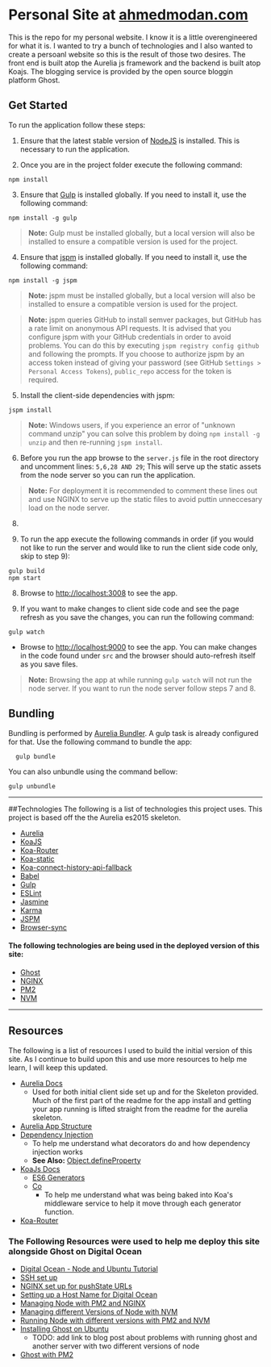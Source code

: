 # Personal Site at [ahmedmodan.com](http://ahmedmodan.com)

This is the repo for my personal website. I know it is a little overengineered for what it is. I wanted to
try a bunch of technologies and I also wanted to create a persoanl website so this is the result of those two desires.
The front end is built atop the Aurelia js framework and the backend is built atop Koajs. The blogging service is provided by
the open source bloggin platform Ghost.

## Get Started

To run the application follow these steps:

1. Ensure that the latest stable version of [NodeJS](http://nodejs.org/) is installed.
This is necessary to run the application.

2. Once you are in the project folder execute the following command:
  ```shell
  npm install
  ```
3. Ensure that [Gulp](http://gulpjs.com/) is installed globally. If you need to install it, use the following command:

  ```shell
  npm install -g gulp
  ```
  > **Note:** Gulp must be installed globally, but a local version will also be installed to ensure a compatible version is used for the project.

4. Ensure that [jspm](http://jspm.io/) is installed globally. If you need to install it, use the following command:

  ```shell
  npm install -g jspm
  ```
  > **Note:** jspm must be installed globally, but a local version will also be installed to ensure a compatible version is used for the project.

  > **Note:** jspm queries GitHub to install semver packages, but GitHub has a rate limit on anonymous API requests. It is advised that you configure jspm with your GitHub credentials in order to avoid problems. You can do this by executing `jspm registry config github` and following the prompts. If you choose to authorize jspm by an access token instead of giving your password (see GitHub `Settings > Personal Access Tokens`), `public_repo` access for the token is required.

5. Install the client-side dependencies with jspm:

  ```shell
  jspm install
  ```
  >**Note:** Windows users, if you experience an error of "unknown command unzip" you can solve this problem by doing `npm install -g unzip` and then re-running `jspm install`.

6. Before you run the app browse to the `server.js` file in the root directory and uncomment lines: `5,6,28 AND 29`;
This will serve up the static assets from the node server so you can run the application.

  >**Note:** For deployment it is recommended to comment these lines out and use NGINX to serve up the static files to avoid puttin unneccesary load on the node server.

8.

7. To run the app execute the following commands in order (if you would not like to run the server and would like to run the client side code only, skip to step 9):

  ```shell
  gulp build
  npm start
  ```

8. Browse to [http://localhost:3008](http://localhost:3008) to see the app.

9. If you want to make changes to client side code and see the page refresh as you save the changes, you can run the following command:

  ```shell
  gulp watch
  ```
  * Browse to [http://localhost:9000](http://localhost:9000) to see the app. You can make changes in the code found under `src` and the browser should auto-refresh itself as you save files.
  > **Note:** Browsing the app at while running `gulp watch` will not run the node server. If you want to run the node server follow steps 7 and 8.


## Bundling
Bundling is performed by [Aurelia Bundler](http://github.com/aurelia/bundler). A gulp task is already configured for that. Use the following command to bundle the app:

  ```shell
    gulp bundle
  ```

You can also unbundle using the command bellow:

  ```shell
  gulp unbundle
  ```



---

##Technologies
 The following is a list of technologies this project uses. This project is based off the the Aurelia es2015 skeleton.

 * [Aurelia](http://aurelia.io/)
 * [KoaJS](http://koajs.com/)
 * [Koa-Router](https://github.com/alexmingoia/koa-router)
 * [Koa-static](https://github.com/koajs/static)
 * [Koa-connect-history-api-fallback](https://github.com/davezuko/koa-connect-history-api-fallback)
 * [Babel](https://babeljs.io/)
 * [Gulp](http://gulpjs.com/)
 * [ESLint](http://eslint.org/)
 * [Jasmine](http://jasmine.github.io/)
 * [Karma](https://karma-runner.github.io/0.13/index.html)
 * [JSPM](http://jspm.io/)
 * [Browser-sync](https://www.browsersync.io/)

#### The following technologies are being used in the deployed version of this site:
 * [Ghost](https://ghost.org/)
 * [NGINX](https://www.nginx.com/)
 * [PM2](http://pm2.keymetrics.io/)
 * [NVM](https://github.com/creationix/nvm)

 ---

 ## Resources
 The following is a list of resources I used to build the initial version of this site.
 As I continue to build upon this and use more resources to help me learn, I will keep this updated.

* [Aurelia Docs](http://aurelia.io/docs.html#/aurelia/framework/latest/doc/article/what-is-aurelia)
  * Used for both initial client side set up and for the Skeleton provided. Much of the first part of
  the readme for the app install and getting your app running is lifted straight from the readme for the aurelia skeleton.
* [Aurelia App Structure](http://ilikekillnerds.com/2015/10/how-to-structure-an-aurelia-application/)
* [Dependency Injection](https://medium.com/google-developers/exploring-es7-decorators-76ecb65fb841#.kbomj32py)
  * To help me understand what decorators do and how dependency injection works
  * **See Also:** [Object.defineProperty](https://developer.mozilla.org/en-US/docs/Web/JavaScript/Reference/Global_Objects/Object/defineProperty)
* [KoaJs Docs](http://koajs.com/)
  * [ES6 Generators](https://davidwalsh.name/es6-generators)
  * [Co](https://www.npmjs.com/package/co)
    * To help me understand what was being baked into Koa's middleware service to help it move through each generator function.
* [Koa-Router](https://www.npmjs.com/package/koa-router)

### The Following Resources were used to help me deploy this site alongside Ghost on Digital Ocean

* [Digital Ocean - Node and Ubuntu Tutorial](https://www.digitalocean.com/community/tutorials/how-to-set-up-a-node-js-application-for-production-on-ubuntu-14-04)
* [SSH set up](https://www.digitalocean.com/community/tutorials/initial-server-setup-with-ubuntu-14-04)
* [NGINX set up for pushState URLs](http://stackoverflow.com/questions/9184959/rewriting-nginx-for-pushstate-urls)
* [Setting up a Host Name for Digital Ocean](https://www.digitalocean.com/community/tutorials/how-to-set-up-a-host-name-with-digitalocean)
* [Managing Node with PM2 and NGINX](https://doesnotscale.com/deploying-node-js-with-pm2-and-nginx/)
* [Managing different Versions of Node with NVM](https://www.digitalocean.com/community/tutorials/how-to-install-node-js-with-nvm-node-version-manager-on-a-vps)
* [Running Node with different versions with PM2 and NVM](https://github.com/Unitech/PM2/issues/1034)
* [Installing Ghost on Ubuntu](https://www.howtoinstallghost.com/how-to-install-ghost-on-ubuntu-server-12-04/)
  * TODO: add link to blog post about problems with running ghost and another server with two different versions of node
* [Ghost with PM2](https://www.allaboutghost.com/keep-ghost-running-with-pm2/)
